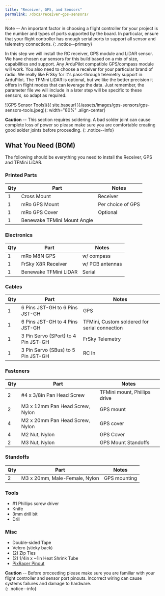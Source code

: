```yaml
---
title: "Receiver, GPS, and Sensors"
permalink: /docs/receiver-gps-sensors/
---
```


Note -- An important factor in choosing a flight controller for your project is the number and types of ports supported by the board.  In particular, ensure that your flight controller has enough serial ports to support all sensor and telemetry connections. 
{: .notice--primary}

In this step we will install the RC receiver, GPS module and LiDAR sensor.  We have chosen our sensors for this build based on a mix of size, capabilities and support.  Any ArduPilot compatible GPS/compass module will work.  You also need to choose a receiver for your particular brand of radio.  We really like FrSky for it's pass-through telemetry support in ArduPilot.  The TFMini LiDAR is optional, but we like the better precision it offers in flight modes that can leverage the data.  Just remember, the parameter file we will include in a later step will be specific to these sensors, so adapt as required.

![GPS Sensor Tools]({{ site.baseurl }}/assets/images/gps-sensors/gps-sensors-tools.jpeg){: width="80%" .align-center}

**Caution** -- This section requires soldering.  A bad solder joint can cause complete loss of power so please make sure you are comfortable creating good solder joints before proceeding.
{: .notice--info}

## What You Need (BOM)
The following should be everything you need to install the Receiver, GPS and TFMini LiDAR.

### Printed Parts

Qty | Part | Notes 
---|---|---
1 | Cross Mount | Receiver
1 | mRo GPS Mount | Per choice of GPS 
1 | mRo GPS Cover | Optional 
1 | Benewake TFMini Mount Angle |  

### Electronics

Qty | Part | Notes 
---|---|---
1 | mRo M8N GPS | w/ compass
1 | FrSky X8R Receiver | w/ PCB antennas
1 | Benewake TFMini LiDAR | Serial

### Cables

Qty | Part | Notes 
---|---|---
1 | 6 Pins JST-GH to 6 Pins JST-GH | GPS
1 | 6 Pins JST-GH to 4 Pins JST-GH | TFMini, Custom soldered for serial connection
1 | 3 Pin Servo (SPort) to 4 Pin JST-GH  | FrSky Telemetry
1 | 3 Pin Servo (SBus) to  5 Pin JST-GH | RC In

### Fasteners

Qty | Part | Notes 
---|---|---
2 | #4 x 3/8in Pan Head Screw | TFMini mount, Phillips drive 
2 | M3 x 12mm Pan Head Screw, Nylon | GPS mount
4 | M2 x 20mm Pan Head Screw, Nylon | GPS cover
4 | M2 Nut, Nylon | GPS Cover
2 | M3 Nut, Nylon | GPS Mount Standoffs

### Standoffs

Qty | Part | Notes 
---|---|---
2 | M3 x 20mm, Male-Female, Nylon | GPS mounting 

### Tools

- #1 Phillips screw driver
- Knife
- 3mm drill bit 
- Drill 

### Misc

- Double-sided Tape
- Velcro (sticky back)
- (2) Zip Ties
- (2) 1/4in x ~1in Heat Shrink Tube
- [PixRacer Pinout](https://ardupilot.org/copter/docs/common-pixracer-overview.html#connector-pin-assignments)

**Caution** -- Before proceeding please make sure you are familiar with your flight controller and sensor port pinouts.  Incorrect wiring can cause systems failures and damage to hardware.  
{: .notice--info}

